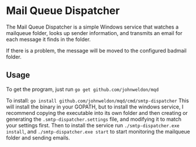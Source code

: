 # Mail Queue Dispatcher

The Mail Queue Dispatcher is a simple Windows service that watches a 
mailqueue folder, looks up sender information, and transmits an email
for each message it finds in the folder.

If there is a problem, the message will be moved to the configured 
badmail folder.


## Usage

To get the program, just run `go get github.com/johnweldon/mqd`

To install: `go install github.com/johnweldon/mqd/cmd/smtp-dispatcher`
This will install the binary in your GOPATH, but to install the windows
service, I recommend copying the executable into its own folder and then
creating or generating the `.smtp-dispatcher.settings` file, and
modifying it to match your settings first. Then to install the service
run `./smtp-dispatcher.exe install`, and `./smtp-dispatcher.exe start`
to start monitoring the mailqueue folder and sending emails.


